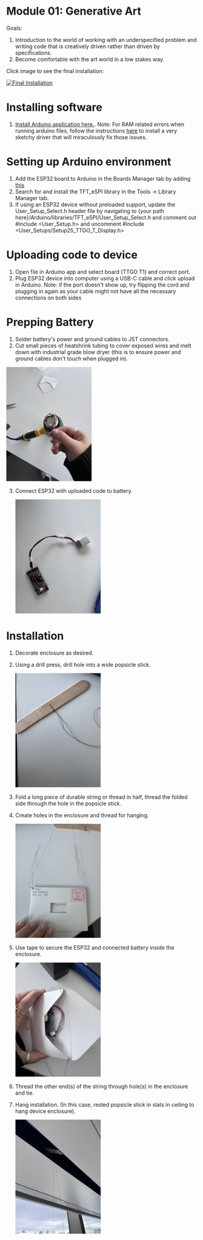 # Module 01: Generative Art
Goals: 
1. Introduction to the world of working with an underspecified problem and writing code that is creatively driven rather than driven by specifications.
2. Become comfortable with the art world in a low stakes way.


Click image to see the final installation:

[![Final Installation](https://img.youtube.com/vi/gXei0mASSDU/0.jpg)](https://www.youtube.com/watch?v=gXei0mASSDU )


# Installing software
1. [Install Arduino application here.](https://www.arduino.cc/en/software). 
  Note: For RAM related errors when running arduino files, follow the instructions [here](https://github.com/Xinyuan-LilyGO/TTGO-T-Display) to install a very sketchy driver that will miraculously fix those issues. 

# Setting up Arduino environment
1. Add the ESP32 board to Arduino in the Boards Manager tab by adding [this](https://dl.espressif.com/dl/package_esp32_index.json)
2. Search for and install the TFT_eSPI library in the Tools -> Library Manager tab.
3. If using an ESP32 device without preloaded support, update the User_Setup_Select.h header file by navigating to {your path here}/Arduino/libraries/TFT_eSPI/User_Setup_Select.h and comment out #include <User_Setup.h> and uncomment #include <User_Setups/Setup25_TTGO_T_Display.h>

# Uploading code to device 
1. Open file in Arduino app and select board (TTGO T1) and correct port.
2. Plug ESP32 device into computer using a USB-C cable and click upload in Arduino. 
   Note: if the port doesn't show up, try flipping the cord and plugging in again as your cable might not have all the necessary connections on both sides

# Prepping Battery
1. Solder battery's power and ground cables to JST connectors.
2.  Cut small pieces of heatshrink tubing to cover exposed wires and melt down with industrial grade blow dryer (this is to ensure power and ground cables don't touch when plugged in).
   
   <img src="./heatshrink.JPG" alt="melting heatshrink" style="height: 300px;"/>
   
3. Connect ESP32 with uploaded code to battery.

   <img src="./battery.JPG" alt="prepped battery connected to ESP32" style="height: 300px;"/>

# Installation 
1. Decorate enclosure as desired.
2. Using a drill press, drill hole into a wide popsicle stick.

    <img src="./drillpress.JPG" alt="drilled hole in popsicle stick" style="height: 300px;"/>
3. Fold a long piece of durable string or thread in half, thread the folded side through the hole in the popsicle stick.
4. Create holes in the enclosure and thread for hanging.

   <img src="./threaded.JPG" alt="threaded enclosure" style="height: 300px;"/>
5. Use tape to secure the ESP32 and connected battery inside the enclosure.

   <img src="./assembly.JPG" alt="assembled ESP32 and battery inside enclosure" style="height: 300px;"/>
   
6. Thread the other end(s) of the string through hole(s) in the enclosure and tie.
7. Hang installation. (In this case, rested popsicle stick in slats in ceiling to hang device enclosure).

    <img src="./installation.JPG" alt="hanging installation" style="height: 300px;"/>



